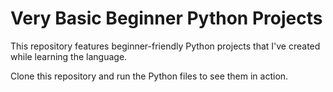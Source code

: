 # Very Basic Beginner Python Projects

This repository features beginner-friendly Python projects that I've created while learning the language.

Clone this repository and run the Python files to see them in action.
